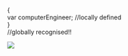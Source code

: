 
<!--
**samipism/samipism** is a ✨ _special_ ✨ repository because its `README.md` (this file) appears on your GitHub profile.

Here are some ideas to get you started:

- 🔭 I’m currently working on ...
- 🌱 I’m currently learning ...
- 👯 I’m looking to collaborate on ...
- 🤔 I’m looking for help with ...
- 💬 Ask me about ...
- 📫 How to reach me: ...
- 😄 Pronouns: ...
- ⚡ Fun fact: ...
-->

{<br />
    var computerEngineer;         //locally defined <br />
}<br />
//globally recognised!!

<!-- [![Samip's GitHub stats](https://github-readme-stats.vercel.app/api?username=samipism&count_private=true)](https://github.com/anuraghazra/github-readme-stats) -->
![](https://komarev.com/ghpvc/?username=samipism&color=green)
